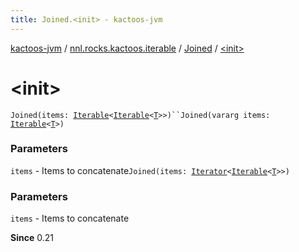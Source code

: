 ```yaml
---
title: Joined.<init> - kactoos-jvm
---
```


[kactoos-jvm](../../index.html) / [nnl.rocks.kactoos.iterable](../index.html) / [Joined](index.html) / [&lt;init&gt;](./-init-.html)

# &lt;init&gt;

`Joined(items: `[`Iterable`](https://kotlinlang.org/api/latest/jvm/stdlib/kotlin.collections/-iterable/index.html)`<`[`Iterable`](https://kotlinlang.org/api/latest/jvm/stdlib/kotlin.collections/-iterable/index.html)`<`[`T`](index.html#T)`>>)``Joined(vararg items: `[`Iterable`](https://kotlinlang.org/api/latest/jvm/stdlib/kotlin.collections/-iterable/index.html)`<`[`T`](index.html#T)`>)`

### Parameters

`items` - Items to concatenate`Joined(items: `[`Iterator`](https://kotlinlang.org/api/latest/jvm/stdlib/kotlin.collections/-iterator/index.html)`<`[`Iterable`](https://kotlinlang.org/api/latest/jvm/stdlib/kotlin.collections/-iterable/index.html)`<`[`T`](index.html#T)`>>)`

### Parameters

`items` - Items to concatenate

**Since**
0.21

